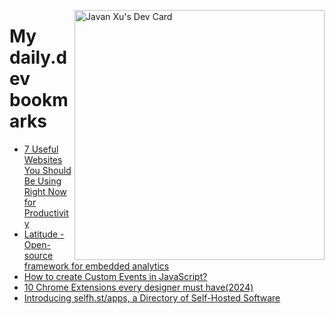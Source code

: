 
<a href="https://app.daily.dev/JavanXU"><img align="right" src="https://api.daily.dev/devcards/e45a150971844cd6959a94bb94e861ea.png?r=quw" width="400" alt="Javan Xu's Dev Card"/></a>

# My daily.dev bookmarks
<!-- daily.dev BOOKMARKS:START -->
- [7 Useful Websites You Should Be Using Right Now for Productivity](https://app.daily.dev/posts/iKcgV8pP2?utm_source=rss&utm_medium=bookmarks&utm_campaign=6ueXw3FRNQzpNtewCDbI6)
- [Latitude - Open-source framework for embedded analytics](https://app.daily.dev/posts/ecEu6eUGc?utm_source=rss&utm_medium=bookmarks&utm_campaign=6ueXw3FRNQzpNtewCDbI6)
- [How to create Custom Events in JavaScript?](https://app.daily.dev/posts/HzFOIdNwP?utm_source=rss&utm_medium=bookmarks&utm_campaign=6ueXw3FRNQzpNtewCDbI6)
- [10 Chrome Extensions every designer must have&lpar;2024&rpar;](https://app.daily.dev/posts/2mrfDDofA?utm_source=rss&utm_medium=bookmarks&utm_campaign=6ueXw3FRNQzpNtewCDbI6)
- [Introducing selfh.st/apps, a Directory of Self-Hosted Software](https://app.daily.dev/posts/MYiZUdI02?utm_source=rss&utm_medium=bookmarks&utm_campaign=6ueXw3FRNQzpNtewCDbI6)
<!-- daily.dev BOOKMARKS:END -->

